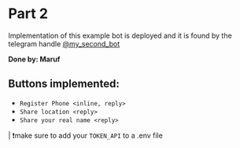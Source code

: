 # Part 2

Implementation of this example bot is deployed and it is found by the telegram handle [@my_second_bot](https://t.me/a2sv_task_2_bot)

**Done by: Maruf**

## Buttons implemented:

- `Register Phone <inline, reply>`
- `Share location <reply>`
- `Share your real name <reply>`

| ❗️make sure to add your `TOKEN_API` to a .env file
